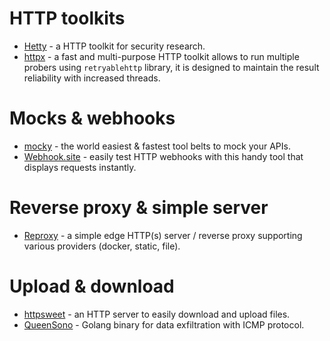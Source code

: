 # HTTP toolkits

- [Hetty](https://github.com/dstotijn/hetty) - a HTTP toolkit for security research.
- [httpx](https://github.com/projectdiscovery/httpx) - a fast and multi-purpose HTTP toolkit allows to run multiple probers using `retryablehttp` library, it is designed to maintain the result reliability with increased threads.

# Mocks & webhooks

- [mocky](https://designer.mocky.io/design) - the world easiest & fastest tool belts to mock your APIs.
- [Webhook.site](https://webhook.site/) - easily test HTTP webhooks with this handy tool that displays requests instantly.

# Reverse proxy & simple server

- [Reproxy](https://github.com/umputun/reproxy) - a simple edge HTTP(s) server / reverse proxy supporting various providers (docker, static, file).

# Upload & download

- [httpsweet](https://github.com/eloypgz/httpsweet) - an HTTP server to easily download and upload files.
- [QueenSono](https://github.com/ariary/QueenSono) - Golang binary for data exfiltration with ICMP protocol.
